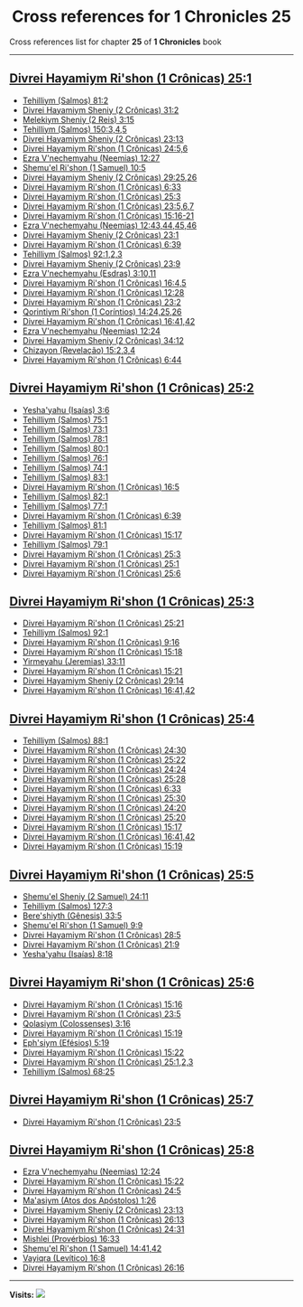 <div align="center">

# Cross references for **1 Chronicles 25**
</div>

Cross references list for chapter **25** of **1 Chronicles** book

---

<h2 id="1"><a href="https://bible.ozzuu.com/pt_yah/1Ch/25#1" target="_blank">Divrei Hayamiym Ri'shon (1 Crônicas) 25:1</a></h2>

- [Tehilliym (Salmos) 81:2](https://bible.ozzuu.com/pt_yah/Psa/81#2)
- [Divrei Hayamiym Sheniy (2 Crônicas) 31:2](https://bible.ozzuu.com/pt_yah/2Ch/31#2)
- [Melekiym Sheniy (2 Reis) 3:15](https://bible.ozzuu.com/pt_yah/2Ki/3#15)
- [Tehilliym (Salmos) 150:3,4,5](https://bible.ozzuu.com/pt_yah/Psa/150#3)
- [Divrei Hayamiym Sheniy (2 Crônicas) 23:13](https://bible.ozzuu.com/pt_yah/2Ch/23#13)
- [Divrei Hayamiym Ri'shon (1 Crônicas) 24:5,6](https://bible.ozzuu.com/pt_yah/1Ch/24#5)
- [Ezra V'nechemyahu (Neemias) 12:27](https://bible.ozzuu.com/pt_yah/Neh/12#27)
- [Shemu'el Ri'shon (1 Samuel) 10:5](https://bible.ozzuu.com/pt_yah/1Sm/10#5)
- [Divrei Hayamiym Sheniy (2 Crônicas) 29:25,26](https://bible.ozzuu.com/pt_yah/2Ch/29#25)
- [Divrei Hayamiym Ri'shon (1 Crônicas) 6:33](https://bible.ozzuu.com/pt_yah/1Ch/6#33)
- [Divrei Hayamiym Ri'shon (1 Crônicas) 25:3](https://bible.ozzuu.com/pt_yah/1Ch/25#3)
- [Divrei Hayamiym Ri'shon (1 Crônicas) 23:5,6,7](https://bible.ozzuu.com/pt_yah/1Ch/23#5)
- [Divrei Hayamiym Ri'shon (1 Crônicas) 15:16-21](https://bible.ozzuu.com/pt_yah/1Ch/15#16)
- [Ezra V'nechemyahu (Neemias) 12:43,44,45,46](https://bible.ozzuu.com/pt_yah/Neh/12#43)
- [Divrei Hayamiym Sheniy (2 Crônicas) 23:1](https://bible.ozzuu.com/pt_yah/2Ch/23#1)
- [Divrei Hayamiym Ri'shon (1 Crônicas) 6:39](https://bible.ozzuu.com/pt_yah/1Ch/6#39)
- [Tehilliym (Salmos) 92:1,2,3](https://bible.ozzuu.com/pt_yah/Psa/92#1)
- [Divrei Hayamiym Sheniy (2 Crônicas) 23:9](https://bible.ozzuu.com/pt_yah/2Ch/23#9)
- [Ezra V'nechemyahu (Esdras) 3:10,11](https://bible.ozzuu.com/pt_yah/1Ez/3#10)
- [Divrei Hayamiym Ri'shon (1 Crônicas) 16:4,5](https://bible.ozzuu.com/pt_yah/1Ch/16#4)
- [Divrei Hayamiym Ri'shon (1 Crônicas) 12:28](https://bible.ozzuu.com/pt_yah/1Ch/12#28)
- [Divrei Hayamiym Ri'shon (1 Crônicas) 23:2](https://bible.ozzuu.com/pt_yah/1Ch/23#2)
- [Qorintiym Ri'shon (1 Coríntios) 14:24,25,26](https://bible.ozzuu.com/pt_yah/1Co/14#24)
- [Divrei Hayamiym Ri'shon (1 Crônicas) 16:41,42](https://bible.ozzuu.com/pt_yah/1Ch/16#41)
- [Ezra V'nechemyahu (Neemias) 12:24](https://bible.ozzuu.com/pt_yah/Neh/12#24)
- [Divrei Hayamiym Sheniy (2 Crônicas) 34:12](https://bible.ozzuu.com/pt_yah/2Ch/34#12)
- [Chizayon (Revelação) 15:2,3,4](https://bible.ozzuu.com/pt_yah/Rev/15#2)
- [Divrei Hayamiym Ri'shon (1 Crônicas) 6:44](https://bible.ozzuu.com/pt_yah/1Ch/6#44)
<h2 id="2"><a href="https://bible.ozzuu.com/pt_yah/1Ch/25#2" target="_blank">Divrei Hayamiym Ri'shon (1 Crônicas) 25:2</a></h2>

- [Yesha'yahu (Isaías) 3:6](https://bible.ozzuu.com/pt_yah/Isa/3#6)
- [Tehilliym (Salmos) 75:1](https://bible.ozzuu.com/pt_yah/Psa/75#1)
- [Tehilliym (Salmos) 73:1](https://bible.ozzuu.com/pt_yah/Psa/73#1)
- [Tehilliym (Salmos) 78:1](https://bible.ozzuu.com/pt_yah/Psa/78#1)
- [Tehilliym (Salmos) 80:1](https://bible.ozzuu.com/pt_yah/Psa/80#1)
- [Tehilliym (Salmos) 76:1](https://bible.ozzuu.com/pt_yah/Psa/76#1)
- [Tehilliym (Salmos) 74:1](https://bible.ozzuu.com/pt_yah/Psa/74#1)
- [Tehilliym (Salmos) 83:1](https://bible.ozzuu.com/pt_yah/Psa/83#1)
- [Divrei Hayamiym Ri'shon (1 Crônicas) 16:5](https://bible.ozzuu.com/pt_yah/1Ch/16#5)
- [Tehilliym (Salmos) 82:1](https://bible.ozzuu.com/pt_yah/Psa/82#1)
- [Tehilliym (Salmos) 77:1](https://bible.ozzuu.com/pt_yah/Psa/77#1)
- [Divrei Hayamiym Ri'shon (1 Crônicas) 6:39](https://bible.ozzuu.com/pt_yah/1Ch/6#39)
- [Tehilliym (Salmos) 81:1](https://bible.ozzuu.com/pt_yah/Psa/81#1)
- [Divrei Hayamiym Ri'shon (1 Crônicas) 15:17](https://bible.ozzuu.com/pt_yah/1Ch/15#17)
- [Tehilliym (Salmos) 79:1](https://bible.ozzuu.com/pt_yah/Psa/79#1)
- [Divrei Hayamiym Ri'shon (1 Crônicas) 25:3](https://bible.ozzuu.com/pt_yah/1Ch/25#3)
- [Divrei Hayamiym Ri'shon (1 Crônicas) 25:1](https://bible.ozzuu.com/pt_yah/1Ch/25#1)
- [Divrei Hayamiym Ri'shon (1 Crônicas) 25:6](https://bible.ozzuu.com/pt_yah/1Ch/25#6)
<h2 id="3"><a href="https://bible.ozzuu.com/pt_yah/1Ch/25#3" target="_blank">Divrei Hayamiym Ri'shon (1 Crônicas) 25:3</a></h2>

- [Divrei Hayamiym Ri'shon (1 Crônicas) 25:21](https://bible.ozzuu.com/pt_yah/1Ch/25#21)
- [Tehilliym (Salmos) 92:1](https://bible.ozzuu.com/pt_yah/Psa/92#1)
- [Divrei Hayamiym Ri'shon (1 Crônicas) 9:16](https://bible.ozzuu.com/pt_yah/1Ch/9#16)
- [Divrei Hayamiym Ri'shon (1 Crônicas) 15:18](https://bible.ozzuu.com/pt_yah/1Ch/15#18)
- [Yirmeyahu (Jeremias) 33:11](https://bible.ozzuu.com/pt_yah/Jer/33#11)
- [Divrei Hayamiym Ri'shon (1 Crônicas) 15:21](https://bible.ozzuu.com/pt_yah/1Ch/15#21)
- [Divrei Hayamiym Sheniy (2 Crônicas) 29:14](https://bible.ozzuu.com/pt_yah/2Ch/29#14)
- [Divrei Hayamiym Ri'shon (1 Crônicas) 16:41,42](https://bible.ozzuu.com/pt_yah/1Ch/16#41)
<h2 id="4"><a href="https://bible.ozzuu.com/pt_yah/1Ch/25#4" target="_blank">Divrei Hayamiym Ri'shon (1 Crônicas) 25:4</a></h2>

- [Tehilliym (Salmos) 88:1](https://bible.ozzuu.com/pt_yah/Psa/88#1)
- [Divrei Hayamiym Ri'shon (1 Crônicas) 24:30](https://bible.ozzuu.com/pt_yah/1Ch/24#30)
- [Divrei Hayamiym Ri'shon (1 Crônicas) 25:22](https://bible.ozzuu.com/pt_yah/1Ch/25#22)
- [Divrei Hayamiym Ri'shon (1 Crônicas) 24:24](https://bible.ozzuu.com/pt_yah/1Ch/24#24)
- [Divrei Hayamiym Ri'shon (1 Crônicas) 25:28](https://bible.ozzuu.com/pt_yah/1Ch/25#28)
- [Divrei Hayamiym Ri'shon (1 Crônicas) 6:33](https://bible.ozzuu.com/pt_yah/1Ch/6#33)
- [Divrei Hayamiym Ri'shon (1 Crônicas) 25:30](https://bible.ozzuu.com/pt_yah/1Ch/25#30)
- [Divrei Hayamiym Ri'shon (1 Crônicas) 24:20](https://bible.ozzuu.com/pt_yah/1Ch/24#20)
- [Divrei Hayamiym Ri'shon (1 Crônicas) 25:20](https://bible.ozzuu.com/pt_yah/1Ch/25#20)
- [Divrei Hayamiym Ri'shon (1 Crônicas) 15:17](https://bible.ozzuu.com/pt_yah/1Ch/15#17)
- [Divrei Hayamiym Ri'shon (1 Crônicas) 16:41,42](https://bible.ozzuu.com/pt_yah/1Ch/16#41)
- [Divrei Hayamiym Ri'shon (1 Crônicas) 15:19](https://bible.ozzuu.com/pt_yah/1Ch/15#19)
<h2 id="5"><a href="https://bible.ozzuu.com/pt_yah/1Ch/25#5" target="_blank">Divrei Hayamiym Ri'shon (1 Crônicas) 25:5</a></h2>

- [Shemu'el Sheniy (2 Samuel) 24:11](https://bible.ozzuu.com/pt_yah/2Sm/24#11)
- [Tehilliym (Salmos) 127:3](https://bible.ozzuu.com/pt_yah/Psa/127#3)
- [Bere'shiyth (Gênesis) 33:5](https://bible.ozzuu.com/pt_yah/Gen/33#5)
- [Shemu'el Ri'shon (1 Samuel) 9:9](https://bible.ozzuu.com/pt_yah/1Sm/9#9)
- [Divrei Hayamiym Ri'shon (1 Crônicas) 28:5](https://bible.ozzuu.com/pt_yah/1Ch/28#5)
- [Divrei Hayamiym Ri'shon (1 Crônicas) 21:9](https://bible.ozzuu.com/pt_yah/1Ch/21#9)
- [Yesha'yahu (Isaías) 8:18](https://bible.ozzuu.com/pt_yah/Isa/8#18)
<h2 id="6"><a href="https://bible.ozzuu.com/pt_yah/1Ch/25#6" target="_blank">Divrei Hayamiym Ri'shon (1 Crônicas) 25:6</a></h2>

- [Divrei Hayamiym Ri'shon (1 Crônicas) 15:16](https://bible.ozzuu.com/pt_yah/1Ch/15#16)
- [Divrei Hayamiym Ri'shon (1 Crônicas) 23:5](https://bible.ozzuu.com/pt_yah/1Ch/23#5)
- [Qolasiym (Colossenses) 3:16](https://bible.ozzuu.com/pt_yah/Col/3#16)
- [Divrei Hayamiym Ri'shon (1 Crônicas) 15:19](https://bible.ozzuu.com/pt_yah/1Ch/15#19)
- [Eph'siym (Efésios) 5:19](https://bible.ozzuu.com/pt_yah/Eph/5#19)
- [Divrei Hayamiym Ri'shon (1 Crônicas) 15:22](https://bible.ozzuu.com/pt_yah/1Ch/15#22)
- [Divrei Hayamiym Ri'shon (1 Crônicas) 25:1,2,3](https://bible.ozzuu.com/pt_yah/1Ch/25#1)
- [Tehilliym (Salmos) 68:25](https://bible.ozzuu.com/pt_yah/Psa/68#25)
<h2 id="7"><a href="https://bible.ozzuu.com/pt_yah/1Ch/25#7" target="_blank">Divrei Hayamiym Ri'shon (1 Crônicas) 25:7</a></h2>

- [Divrei Hayamiym Ri'shon (1 Crônicas) 23:5](https://bible.ozzuu.com/pt_yah/1Ch/23#5)
<h2 id="8"><a href="https://bible.ozzuu.com/pt_yah/1Ch/25#8" target="_blank">Divrei Hayamiym Ri'shon (1 Crônicas) 25:8</a></h2>

- [Ezra V'nechemyahu (Neemias) 12:24](https://bible.ozzuu.com/pt_yah/Neh/12#24)
- [Divrei Hayamiym Ri'shon (1 Crônicas) 15:22](https://bible.ozzuu.com/pt_yah/1Ch/15#22)
- [Divrei Hayamiym Ri'shon (1 Crônicas) 24:5](https://bible.ozzuu.com/pt_yah/1Ch/24#5)
- [Ma'asiym (Atos dos Apóstolos) 1:26](https://bible.ozzuu.com/pt_yah/Act/1#26)
- [Divrei Hayamiym Sheniy (2 Crônicas) 23:13](https://bible.ozzuu.com/pt_yah/2Ch/23#13)
- [Divrei Hayamiym Ri'shon (1 Crônicas) 26:13](https://bible.ozzuu.com/pt_yah/1Ch/26#13)
- [Divrei Hayamiym Ri'shon (1 Crônicas) 24:31](https://bible.ozzuu.com/pt_yah/1Ch/24#31)
- [Mishlei (Provérbios) 16:33](https://bible.ozzuu.com/pt_yah/Pro/16#33)
- [Shemu'el Ri'shon (1 Samuel) 14:41,42](https://bible.ozzuu.com/pt_yah/1Sm/14#41)
- [Vayiqra (Levítico) 16:8](https://bible.ozzuu.com/pt_yah/Lev/16#8)
- [Divrei Hayamiym Ri'shon (1 Crônicas) 26:16](https://bible.ozzuu.com/pt_yah/1Ch/26#16)


---

**Visits:**
![](https://profile-counter.glitch.me/visitCounter_crossrefs46/count.svg)
